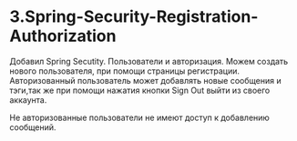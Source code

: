 # 3.Spring-Security-Registration-Authorization

Добавил Spring Secutity.
Пользователи и авторизация.
Можем создать нового пользователя, при помощи страницы регистрации.
Авторизованный пользователь может добавлять новые сообщения и тэги,так же  при помощи нажатия кнопки Sign Out выйти из своего аккаунта.

Не авторизованные пользователи не имеют доступ к добавлению сообщений.
